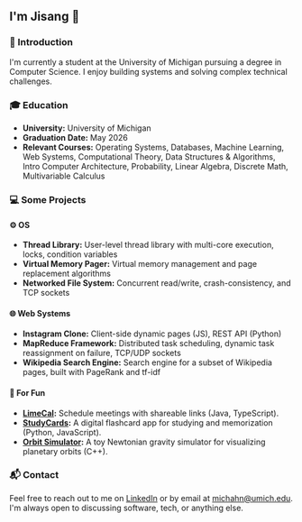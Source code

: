 ## I'm Jisang 👋

### 🚀 Introduction

I'm currently a student at the University of Michigan pursuing a degree in Computer Science. I enjoy building systems and solving complex technical challenges.

### 🎓 Education

- **University:** University of Michigan
- **Graduation Date:** May 2026
- **Relevant Courses:** Operating Systems, Databases, Machine Learning, Web Systems, Computational Theory, Data Structures & Algorithms, Intro Computer Architecture, Probability, Linear Algebra, Discrete Math, Multivariable Calculus

### 💻 Some Projects

#### ⚙️ OS
- **Thread Library:** User-level thread library with multi-core execution, locks, condition variables
- **Virtual Memory Pager:** Virtual memory management and page replacement algorithms
- **Networked File System:** Concurrent read/write, crash-consistency, and TCP sockets

#### 🌐 Web Systems
- **Instagram Clone:** Client-side dynamic pages (JS), REST API (Python)
- **MapReduce Framework:** Distributed task scheduling, dynamic task reassignment on failure, TCP/UDP sockets
- **Wikipedia Search Engine:** Search engine for a subset of Wikipedia pages, built with PageRank and tf-idf

#### 🎉 For Fun
- **[LimeCal](https://github.com/michahn01/LimeCal):** Schedule meetings with shareable links (Java, TypeScript).
- **[StudyCards](https://github.com/michahn01/study_web_app):** A digital flashcard app for studying and memorization (Python, JavaScript).
- **[Orbit Simulator](https://github.com/michahn01/nBodyGravitySim):** A toy Newtonian gravity simulator for visualizing planetary orbits (C++).

### 📬 Contact

Feel free to reach out to me on [LinkedIn](https://www.linkedin.com/in/jisang-ahn/) or by email at [michahn@umich.edu](michahn@umich.edu). I'm always open to discussing software, tech, or anything else.


<!--
**michahn01/michahn01** is a ✨ _special_ ✨ repository because its `README.md` (this file) appears on your GitHub profile.

Here are some ideas to get you started:

- 🔭 I’m currently working on ...
- 🌱 I’m currently learning ...
- 👯 I’m looking to collaborate on ...
- 🤔 I’m looking for help with ...
- 💬 Ask me about ...
- 📫 How to reach me: ...
- 😄 Pronouns: ...
- ⚡ Fun fact: ...
-->
